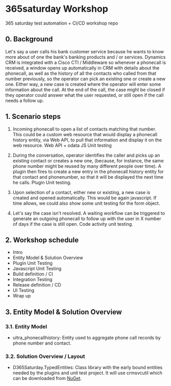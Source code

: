 # 365saturday Workshop
365 saturday test automation + CI/CD workshop repo

## 0. Background
 Let's say a user calls his bank customer service because he wants to know more about of one the bank's banking products and / or services. Dynamics CRM is integrated with a Cisco CTI / Middleware so whenever a phonecall is received, a window opens up automatically in CRM with details about the phonecall, as well as the history of all the contacts who called from that number previously, so the operator can pick an existing one or create a new one. Either way, a new case is created where the operator will enter some information about the call. At the end of the call, the case might be closed if they operator could answer what the user requested, or still open if the call needs a follow up.

## 1. Scenario steps

1. Incoming phonecall to open a list of contacts matching that number. This could be a custom web resource that would display a phonecall history entity, via Web API, to pull that information and display it on the web resource. Web API  + odata JS Unit testing

2.  During the conversation, operator identifies the caller and picks up an existing contact or creates a new one, (because, for instance, the same phone number might be reused by many different people over time). A plugin then fires to create a new entry in the phonecall history entity for that contact and phonenumber, so that it will be displayed the next time he calls.  Plugin Unit testing.

3. Upon selection of a contact, either new or existing, a new case is created and opened automatically. This would be again javascript. If time allows, we could also show some unit testing for the form object.

4. Let's say the case isn't resolved. A waiting workflow can be triggered to generate an outgoing phonecall to follow up with the user in X number of days if the case is still open. Code activity unit testing.

## 2. Workshop schedule

* Intro
* Entity Model & Solution Overview
* Plugin Unit Testing
* Javascript Unit Testing
* Build definition / CI
* Integration Testing
* Release definition / CD
* UI Testing
* Wrap up 

## 3. Entity Model & Solution Overview

### 3.1. Entity Model

* ultra_phonecallhistory:  Entity used to aggregate phone call records by phone number and contact.

### 3.2. Solution Overview / Layout

* D365Saturday.TypedEntities: Class library with the early bound entities needed by the plugins and unit test project. It will use crmsvcutil which can be downloaded from [NuGet](https://docs.microsoft.com/en-gb/dynamics365/customer-engagement/developer/download-tools-nuget).



